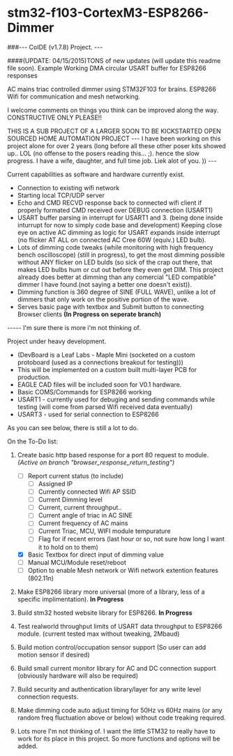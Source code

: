 # stm32-f103-CortexM3-ESP8266-Dimmer

###--- CoIDE (v1.7.8) Project. ---

####(UPDATE: 04/15/2015)TONS of new updates (will update this readme file soon). Example Working DMA circular USART buffer for ESP8266 responses

AC mains triac controlled dimmer using STM32F103 for brains. ESP8266 Wifi for communication and mesh networking. 

I welcome comments on things you think can be improved along the way. CONSTRUCTIVE ONLY PLEASE!!

THIS IS A SUB PROJECT OF A LARGER SOON TO BE KICKSTARTED OPEN SOURCED HOME AUTOMATION PROJECT
 --- I have been working on this project alone for over 2 years (long before all these other poser kits showed up.. LOL (no offense to the posers reading this... ;). hence the slow progress. I have a wife, daughter, and full time job. Liek alot of you. )) ---


Current capabilities as software and hardware currently exist.

 - Connection to existing wifi network
 - Starting local TCP/UDP server
 - Echo and CMD RECVD response back to connected wifi client if properly formated CMD received over DEBUG connection (USART1)
 - USART buffer parsing in interrupt for USART1 and 3. (being done inside inturrupt for now to simply code base and development) Keeping close eye on active AC dimming as logic for USART expands inside interrupt (no flicker AT ALL on connected AC Cree 60W (equiv.) LED bulb).
 - Lots of dimming code tweaks (while monitoring with high frequency bench oscilloscope) (still in progress), to get the most dimming possible without ANY flicker on LED bulds (so sick of the crap out there, that makes LED bulbs hum or cut out before they even get DIM. This project already does better at dimming than any comercial "LED compatible" dimmer I have found.(not saying a better one doesn't exist)).
 - Dimming function is 360 degree of SINE (FULL WAVE), unlike a lot of dimmers that only work on the positive portion of the wave.
 - Serves basic page with textbox and Submit button to connecting Browser clients **(In Progress on seperate  branch)**

  ----- I'm sure there is more i'm not thinking of.



Project under heavy development. 
 - (DevBoard is a Leaf Labs - Maple Mini (socketed on a custom protoboard (used as a connections breakout for testing)))
 - This will be implemented on a custom built multi-layer PCB for production.
 - EAGLE CAD files will be included soon for V0.1 hardware.
 - Basic COMS/Commands for ESP8266 working
 - USART1 - currently used for debuging and sending commands while testing (will come from parsed Wifi received data eventually)
 - USART3 - used for serial connection to ESP8266


As you can see below, there is still a lot to do. 

On the To-Do list:

1. Create basic http based response for a port 80 request to module. *(Active on branch "browser_response_return_testing")*

    - [ ] Report current status (to include)
      - [ ] Assigned IP
      - [ ] Currently connected Wifi AP SSID
      - [ ] Current Dimming level
      - [ ] Current, current throughput..
      - [ ] Current angle of triac in AC SINE
      - [ ] Current frequency of AC mains
      - [ ] Current Triac, MCU, WIFI module tempurature
      - [ ] Flag for if recent errors (last hour or so, not sure how long I want it to hold on to them)
    - [x] Basic Textbox for direct input of dimming value
    - [ ] Manual MCU/Module reset/reboot
    - [ ] Option to enable Mesh network or Wifi network extention features (802.11n)
     
2. Make ESP8266 library more universal (more of a library, less of a specific implimentation). **In Progress**
3. Build stm32 hosted website library for ESP8266. **In Progress**
4. Test realworld throughput limits of USART data throughput to ESP8266 module. (current tested max without tweaking, 2Mbaud)
5. Build motion control/occupation sensor support (So user can add motion sensor if desired)
6. Build small current monitor library for AC and DC connection support (obviously hardware will also be required)
7. Build security and authentication library/layer for any write level connection requests.
8. Make dimming code auto adjust timing for 50Hz vs 60Hz mains (or any random freq fluctuation above or below) without code treaking required.
9. Lots more I'm not thinking of. I want the little STM32 to really have to work for its place in this project. So more functions and options will be added.
